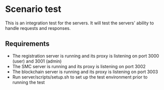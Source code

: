 # Scenario test
This is an integration test for the servers. It will test the servers' ability to handle requests and responses.

## Requirements
- The registration server is running and its proxy is listening on port 3000 (user) and 3001 (admin)
- The SMC server is running and its proxy is listening on port 3002
- The blockchain server is running and its proxy is listening on port 3003
- Run server/scripts/setup.sh to set up the test environment prior to running the test


